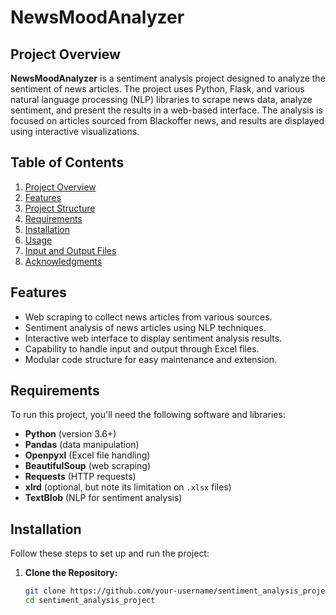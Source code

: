 # **NewsMoodAnalyzer**

## **Project Overview**

**NewsMoodAnalyzer** is a sentiment analysis project designed to analyze the sentiment of news articles. The project uses Python, Flask, and various natural language processing (NLP) libraries to scrape news data, analyze sentiment, and present the results in a web-based interface. The analysis is focused on articles sourced from Blackoffer news, and results are displayed using interactive visualizations.

## **Table of Contents**

1. [Project Overview](#project-overview)
2. [Features](#features)
3. [Project Structure](#project-structure)
4. [Requirements](#requirements)
5. [Installation](#installation)
6. [Usage](#usage)
7. [Input and Output Files](#input-and-output-files)
8. [Acknowledgments](#acknowledgments)

## **Features**

- Web scraping to collect news articles from various sources.
- Sentiment analysis of news articles using NLP techniques.
- Interactive web interface to display sentiment analysis results.
- Capability to handle input and output through Excel files.
- Modular code structure for easy maintenance and extension.


## **Requirements**

To run this project, you'll need the following software and libraries:

- **Python** (version 3.6+)
- **Pandas** (data manipulation)
- **Openpyxl** (Excel file handling)
- **BeautifulSoup** (web scraping)
- **Requests** (HTTP requests)
- **xlrd** (optional, but note its limitation on `.xlsx` files)
- **TextBlob** (NLP for sentiment analysis)

## **Installation**

Follow these steps to set up and run the project:

1. **Clone the Repository:**

   ```bash
   git clone https://github.com/your-username/sentiment_analysis_project.git
   cd sentiment_analysis_project
